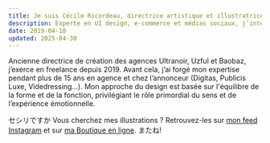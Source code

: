 ```yaml
---
title: Je suis Cécile Ricordeau, directrice artistique et illustratrice freelance à Paris - Montreuil.
description: Experte en UI design, e-commerce et médias sociaux, j’interviens sur l’ensemble de vos besoins en communication et en image de marque.
date: 2019-04-10
updated: 2025-04-30
---
```

Ancienne directrice de création des agences Ultranoir, Uzful et Baobaz, j’exerce en freelance depuis 2019. Avant cela, j’ai forgé mon expertise pendant plus de 15 ans en agence et chez l’annonceur (Digitas, Publicis Luxe, Videdressing…). Mon approche du design est basée sur l'équilibre de la forme et de la fonction, privilégiant le rôle primordial du sens et de l’expérience émotionnelle.

セシリですか Vous cherchez mes illustrations ?
Retrouvez-les sur [mon feed Instagram](https://www.instagram.com/cecile.ricordeau/) et sur [ma Boutique en ligne](https://cecillie.sumupstore.com/). またね!

